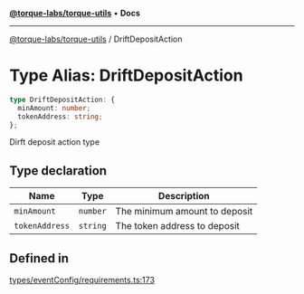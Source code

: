 [**@torque-labs/torque-utils**](../README.md) • **Docs**

***

[@torque-labs/torque-utils](../README.md) / DriftDepositAction

# Type Alias: DriftDepositAction

```ts
type DriftDepositAction: {
  minAmount: number;
  tokenAddress: string;
};
```

Dirft deposit action type

## Type declaration

| Name | Type | Description |
| ------ | ------ | ------ |
| `minAmount` | `number` | The minimum amount to deposit |
| `tokenAddress` | `string` | The token address to deposit |

## Defined in

[types/eventConfig/requirements.ts:173](https://github.com/torque-labs/torque-utils/blob/3bd29ca22f900f1cf2686f7f240bf82e15337207/types/eventConfig/requirements.ts#L173)
